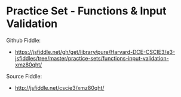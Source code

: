 # Practice Set - Functions & Input Validation

Github Fiddle:
- https://jsfiddle.net/gh/get/library/pure/Harvard-DCE-CSCIE3/e3-jsfiddles/tree/master/practice-sets/functions-input-validation-xmz80qht/

Source Fiddle:
- http://jsfiddle.net/cscie3/xmz80qht/


